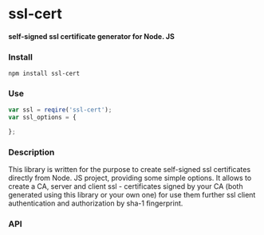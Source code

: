 ssl-cert
===

#### self-signed ssl certificate generator for Node. JS

### Install

  ```
  npm install ssl-cert
  ```
### Use

  ```js
  var ssl = reqire('ssl-cert');
  var ssl_options = {
  
  };

  ```

### Description

This library is written for the purpose to create self-signed ssl 
certificates directly from Node. JS project, providing some simple 
options. It allows to create a CA, server and client ssl - certificates 
signed by your CA (both generated using this library or your own one) 
for use them further ssl client authentication and authorization by sha-1 
fingerprint.

### API
